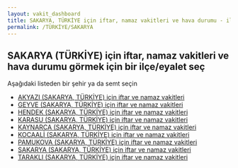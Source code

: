 ```yaml
---
layout: vakit_dashboard
title: SAKARYA, TÜRKİYE için iftar, namaz vakitleri ve hava durumu - ilçe/eyalet seç
permalink: /TÜRKİYE/SAKARYA
---
```


## SAKARYA (TÜRKİYE) için iftar, namaz vakitleri ve hava durumu  görmek için bir ilçe/eyalet seç

Aşağıdaki listeden bir şehir ya da semt seçin

* [AKYAZI (SAKARYA, TÜRKİYE) için iftar ve namaz vakitleri](/TÜRKİYE/SAKARYA/AKYAZI)
* [GEYVE (SAKARYA, TÜRKİYE) için iftar ve namaz vakitleri](/TÜRKİYE/SAKARYA/GEYVE)
* [HENDEK (SAKARYA, TÜRKİYE) için iftar ve namaz vakitleri](/TÜRKİYE/SAKARYA/HENDEK)
* [KARASU (SAKARYA, TÜRKİYE) için iftar ve namaz vakitleri](/TÜRKİYE/SAKARYA/KARASU)
* [KAYNARCA (SAKARYA, TÜRKİYE) için iftar ve namaz vakitleri](/TÜRKİYE/SAKARYA/KAYNARCA)
* [KOCAALİ (SAKARYA, TÜRKİYE) için iftar ve namaz vakitleri](/TÜRKİYE/SAKARYA/KOCAALİ)
* [PAMUKOVA (SAKARYA, TÜRKİYE) için iftar ve namaz vakitleri](/TÜRKİYE/SAKARYA/PAMUKOVA)
* [SAKARYA (SAKARYA, TÜRKİYE) için iftar ve namaz vakitleri](/TÜRKİYE/SAKARYA/SAKARYA)
* [TARAKLI (SAKARYA, TÜRKİYE) için iftar ve namaz vakitleri](/TÜRKİYE/SAKARYA/TARAKLI)

<script type="text/javascript">
  var GLOBAL_COUNTRY = 'TÜRKİYE';
  var GLOBAL_CITY = 'SAKARYA';
  var GLOBAL_STATE = 'SAKARYA';
</script>
